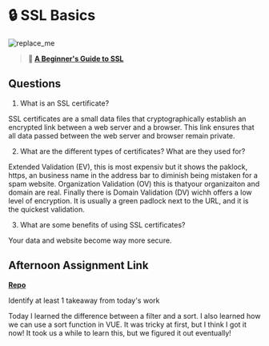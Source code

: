 # 🔒 SSL Basics

![replace_me](https://codeworks.blob.core.windows.net/public/assets/img/illustrations/placeholder.svg)

> **📖 [A Beginner's Guide to SSL](https://codeworksacademy.com/fs-student-guide/resources/wk8-9/07-SSL)**

## Questions

1. What is an SSL certificate?

SSL certificates are a small data files that cryptographically establish an encrypted link between a web server and a browser. This link ensures that all data passed between the web server and browser remain private.

2. What are the different types of certificates? What are they used for?

Extended Validation (EV), this is most expensiv but it shows the paklock, https, an business name in the address bar to diminish being mistaken for a spam website.
Organization Validation (OV) this is thatyour organizaiton and domain are real. 
Finally there is Domain Validation (DV) wichh offers a low level of encryption. It is usually a green padlock next to the URL, and it is the quickest validation.

3. What are some benefits of using SSL certificates?

Your data and website become way more secure. 

## Afternoon Assignment Link

**[Repo](https://github.com/Jarrod-Payton/Good-Ol-Days)**

Identify at least 1 takeaway from today's work

Today I learned the difference between a filter and a sort. I also learned how we can use a sort function in VUE. It was tricky at first, but I think I got it now! It took us a while to learn this, but we figured it out eventually! 